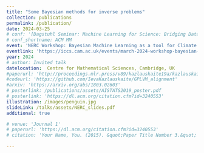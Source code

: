 ```yaml
---
title: "Some Bayesian methods for inverse problems"
collection: publications
permalink: /publication/
date: 2024-03-25
# conf: '[Dagstuhl Seminar: Machine Learning for Science: Bridging Data-driven and Mechanistic Modelling](https://www.dagstuhl.de/en/program/calendar/semhp/?semnr=22382)'
# conf_shortname: ACM MM
event: 'NERC Workshop: Bayesian Machine Learning as a tool for Climate Scientists'
eventlink: 'https://iccs.cam.ac.uk/events/march-2024-workshop-bayesian-machine-learning-tool-climate-scientists'
year: 2024
# author: Invited talk
datelocation:  Centre for Mathematical Sciences, Cambridge, UK
#paperurl: 'http://proceedings.mlr.press/v89/kazlauskaite19a/kazlauskaite19a.pdf'
#codeurl: 'https://github.com/IevaKazlauskaite/GPLVM_alignment'
#arxiv: 'https://arxiv.org/abs/1803.02603'
# posterlink: /publications/assets/AISTATS2019_poster.pdf
# posterlink: 'https://dl.acm.org/citation.cfm?id=3240553'
illustration: /images/penguin.jpg
slideLink: /talks/assets/NERC_slides.pdf
additional: true

# venue: 'Journal 1'
# paperurl: 'https://dl.acm.org/citation.cfm?id=3240553'
# citation: 'Your Name, You. (2015). &quot;Paper Title Number 3.&quot; <i>Journal 1</i>. 1(3).'

---
```

